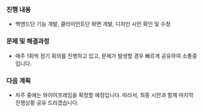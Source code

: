 ### 진행 내용
- 백엔드단 기능 개발, 클라이언트단 화면 개발, 디자인 시안 확인 및 수정

### 문제 및 해결과정 
- 매주 1회씩 정기 회의를 진행하고 있고, 문제가 발생할 경우 빠르게 공유하여 소통중입니다.

### 다음 계획
- 차주 중에는 와이어프레임을 확정할 예정입니다. 따라서, 최종 시안과 함께 마지막 진행상황 공유 드리겠습니다.
